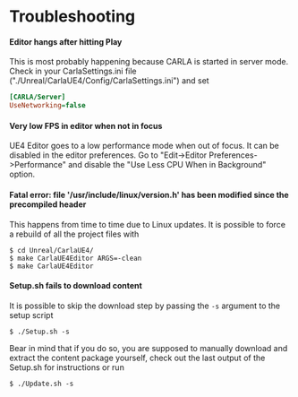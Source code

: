 Troubleshooting
===============

#### Editor hangs after hitting Play

This is most probably happening because CARLA is started in server mode. Check
in your CarlaSettings.ini file ("./Unreal/CarlaUE4/Config/CarlaSettings.ini")
and set

```ini
[CARLA/Server]
UseNetworking=false
```

#### Very low FPS in editor when not in focus

UE4 Editor goes to a low performance mode when out of focus. It can be disabled
in the editor preferences. Go to "Edit->Editor Preferences->Performance" and
disable the "Use Less CPU When in Background" option.

#### Fatal error: file '/usr/include/linux/version.h' has been modified since the precompiled header

This happens from time to time due to Linux updates. It is possible to force a
rebuild of all the project files with

    $ cd Unreal/CarlaUE4/
    $ make CarlaUE4Editor ARGS=-clean
    $ make CarlaUE4Editor

#### Setup.sh fails to download content

It is possible to skip the download step by passing the `-s` argument to the
setup script

    $ ./Setup.sh -s

Bear in mind that if you do so, you are supposed to manually download and
extract the content package yourself, check out the last output of the Setup.sh
for instructions or run

    $ ./Update.sh -s
